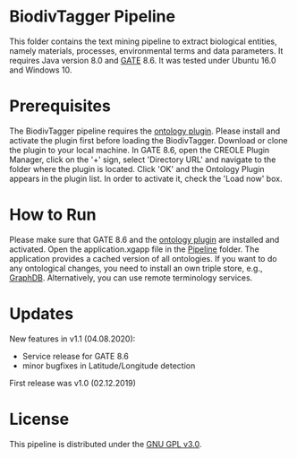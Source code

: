 # BiodivTagger Pipeline
This folder contains the text mining pipeline to extract biological entities, namely materials, processes, environmental terms and data parameters. It requires Java version 8.0 and [GATE](https://gate.ac.uk/) 8.6. It was tested under Ubuntu 16.0 and Windows 10.

# Prerequisites
The BiodivTagger pipeline requires the [ontology plugin](https://github.com/GateNLP/gateplugin-Ontology). Please install and activate the plugin first before loading the BiodivTagger. Download or clone the plugin to your local machine. In GATE 8.6, open the CREOLE Plugin Manager, click on the '+' sign, select 'Directory URL' and navigate to the folder where the plugin is located. Click 'OK' and the Ontology Plugin appears in the plugin list. In order to activate it, check the 'Load now' box.

# How to Run
Please make sure that GATE 8.6 and the [ontology plugin](https://github.com/GateNLP/gateplugin-Ontology) are installed and activated. Open the application.xgapp file in the [Pipeline](../master/Pipeline/BT8.6) folder. The application provides a cached version of all ontologies. If you want to do any ontological changes, you need to install an own triple store, e.g., [GraphDB](http://graphdb.ontotext.com/). Alternatively, you can use remote terminology services.

# Updates

New features in v1.1 (04.08.2020):
* Service release for GATE 8.6 
* minor bugfixes in Latitude/Longitude detection


First release was v1.0 (02.12.2019)

# License 
This pipeline is distributed under the [GNU GPL v3.0](https://www.gnu.org/licenses/gpl-3.0.en.html). 